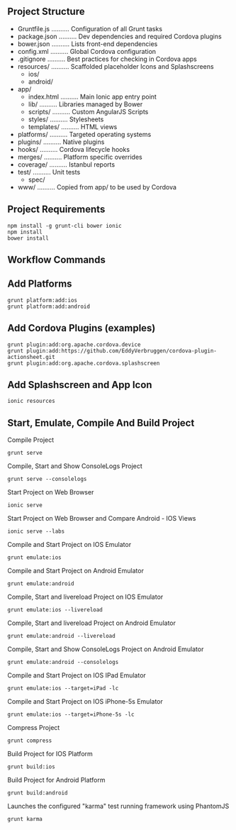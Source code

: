 ## Project Structure
  * Gruntfile.js   ..........           Configuration of all Grunt tasks
  * package.json   ..........           Dev dependencies and required Cordova plugins
  * bower.json     ..........           Lists front-end dependencies
  * config.xml     ..........           Global Cordova configuration
  * .gitignore     ..........           Best practices for checking in Cordova apps
  * resources/     ..........           Scaffolded placeholder Icons and Splashscreens
    * ios/
    * android/
  * app/
    * index.html   ..........           Main Ionic app entry point
    * lib/         ..........           Libraries managed by Bower
    * scripts/     ..........           Custom AngularJS Scripts
    * styles/      ..........           Stylesheets
    * templates/   ..........           HTML views
  * platforms/     ..........           Targeted operating systems
  * plugins/       ..........           Native plugins
  * hooks/         ..........           Cordova lifecycle hooks
  * merges/        ..........           Platform specific overrides
  * coverage/      ..........           Istanbul reports
  * test/          ..........           Unit tests
    * spec/
  * www/           ..........          Copied from app/ to be used by Cordova

## Project Requirements
  ``` 
  npm install -g grunt-cli bower ionic
  npm install
  bower install
  ```

## Workflow Commands
   __Add Platforms__
   -----------------
   
  ``` 
  grunt platform:add:ios
  grunt platform:add:android
  ```
    
  __Add Cordova Plugins (examples)__
  ----------------------------------
  
  ```
  grunt plugin:add:org.apache.cordova.device
  grunt plugin:add:https://github.com/EddyVerbruggen/cordova-plugin-actionsheet.git
  grunt plugin:add:org.apache.cordova.splashscreen
  ```
   
  __Add Splashscreen and App Icon__
  ---------------------------------
  
  ``` 
  ionic resources
  ```
    
  __Start, Emulate, Compile And Build Project__
  ---------------------------------------------
  
  Compile Project
  ```
  grunt serve
  ```
  
  Compile, Start and Show ConsoleLogs Project
  ```
  grunt serve --consolelogs
  ```
  
  Start Project on Web Browser
  ```
  ionic serve
  ```
  
  Start Project on Web Browser and Compare Android - IOS Views
  ```
  ionic serve --labs
  ```
  
  Compile and Start Project on IOS Emulator
  ```
  grunt emulate:ios
  ```
  
  Compile and Start Project on Android Emulator
  ```
  grunt emulate:android
  ```
  
  Compile, Start and livereload Project on IOS Emulator
  ```
  grunt emulate:ios --livereload
  ```
  
  Compile, Start and livereload Project on Android Emulator
  ```
  grunt emulate:android --livereload
  ```
  
  Compile, Start and Show ConsoleLogs Project on Android Emulator
  ```
  grunt emulate:android --consolelogs
  ```
  
  Compile and Start Project on IOS IPad Emulator
  ```
  grunt emulate:ios --target=iPad -lc
  ```
  
  Compile and Start Project on IOS iPhone-5s Emulator
  ```
  grunt emulate:ios --target=iPhone-5s -lc
  ```
  
  Compress Project
  ```
  grunt compress
  ```
  
  Build Project for IOS Platform
  ```
  grunt build:ios
  ```
  
  Build Project for Android Platform
  ```
  grunt build:android
  ```
  
  Launches the configured "karma" test running framework using PhantomJS
  ```
  grunt karma
  ```

